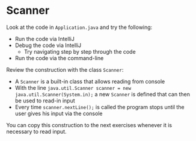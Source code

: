 # Scanner

Look at the code in `Application.java` and try the following:
- Run the code via IntelliJ
- Debug the code via IntelliJ
  - Try navigating step by step through the code
- Run the code via the command-line

Review the construction with the class `Scanner`:
- A `Scanner` is a built-in class that allows reading from console
- With the line `java.util.Scanner scanner = new java.util.Scanner(System.in);` a new `Scanner` is defined that can then be used to read-in input
- Every time `scanner.nextLine();` is called the program stops until the user gives his input via the console

You can copy this construction to the next exercises whenever it is necessary to read input.